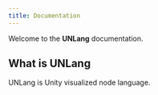 ```yaml
---
title: Documentation
---
```


Welcome to the **UNLang** documentation.

## What is UNLang

UNLang is Unity visualized node language.
